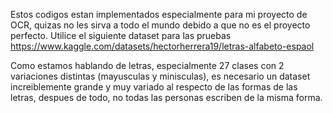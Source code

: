 Estos codigos estan implementados especialmente para mi proyecto de OCR, quizas no les sirva a todo el mundo debido a que no es el proyecto perfecto.
Utilice el siguiente dataset para las pruebas
https://www.kaggle.com/datasets/hectorherrera19/letras-alfabeto-espaol

Como estamos hablando de letras, especialmente 27 clases con 2 variaciones distintas (mayusculas y minisculas), es necesario un dataset increiblemente grande y muy variado al respecto de las formas de las letras, despues de todo, no todas las personas escriben de la misma forma.
